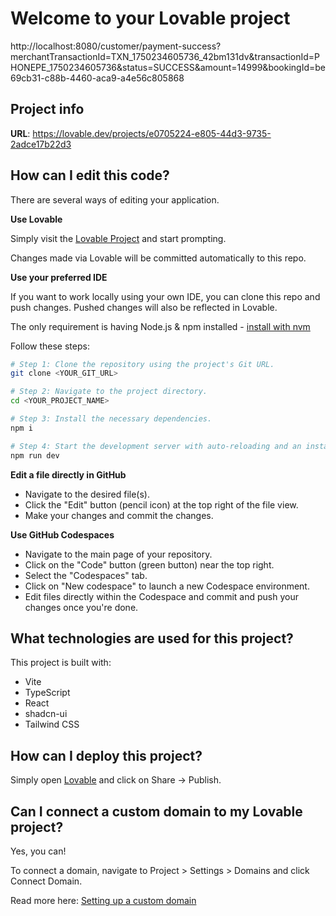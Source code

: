 # Welcome to your Lovable project
http://localhost:8080/customer/payment-success?merchantTransactionId=TXN_1750234605736_42bm131dv&transactionId=PHONEPE_1750234605736&status=SUCCESS&amount=14999&bookingId=be69cb31-c88b-4460-aca9-a4e56c805868
## Project info

**URL**: https://lovable.dev/projects/e0705224-e805-44d3-9735-2adce17b22d3

## How can I edit this code?

There are several ways of editing your application.

**Use Lovable**

Simply visit the [Lovable Project](https://lovable.dev/projects/e0705224-e805-44d3-9735-2adce17b22d3) and start prompting.

Changes made via Lovable will be committed automatically to this repo.

**Use your preferred IDE**

If you want to work locally using your own IDE, you can clone this repo and push changes. Pushed changes will also be reflected in Lovable.

The only requirement is having Node.js & npm installed - [install with nvm](https://github.com/nvm-sh/nvm#installing-and-updating)

Follow these steps:

```sh
# Step 1: Clone the repository using the project's Git URL.
git clone <YOUR_GIT_URL>

# Step 2: Navigate to the project directory.
cd <YOUR_PROJECT_NAME>

# Step 3: Install the necessary dependencies.
npm i

# Step 4: Start the development server with auto-reloading and an instant preview.
npm run dev
```

**Edit a file directly in GitHub**

- Navigate to the desired file(s).
- Click the "Edit" button (pencil icon) at the top right of the file view.
- Make your changes and commit the changes.

**Use GitHub Codespaces**

- Navigate to the main page of your repository.
- Click on the "Code" button (green button) near the top right.
- Select the "Codespaces" tab.
- Click on "New codespace" to launch a new Codespace environment.
- Edit files directly within the Codespace and commit and push your changes once you're done.

## What technologies are used for this project?

This project is built with:

- Vite
- TypeScript
- React
- shadcn-ui
- Tailwind CSS

## How can I deploy this project?

Simply open [Lovable](https://lovable.dev/projects/e0705224-e805-44d3-9735-2adce17b22d3) and click on Share -> Publish.

## Can I connect a custom domain to my Lovable project?

Yes, you can!

To connect a domain, navigate to Project > Settings > Domains and click Connect Domain.

Read more here: [Setting up a custom domain](https://docs.lovable.dev/tips-tricks/custom-domain#step-by-step-guide)
